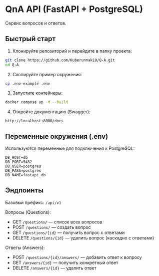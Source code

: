 # QnA API (FastAPI + PostgreSQL)

Сервис вопросов и ответов.

## Быстрый старт

1) Клонируйте репозиторий и перейдите в папку проекта:
```bash
git clone https://github.com/Kuberunnak10/Q-A.git
cd Q-A
```

2) Скопируйте пример окружения:
```bash
cp .env-example .env
```

3) Запустите контейнеры:
```bash
docker compose up -d --build
```

4) Откройте документацию (Swagger):
```
http://localhost:8000/docs
```

## Переменные окружения (.env)
Используются переменные для подключения к PostgreSQL:
```
DB_HOST=db
DB_PORT=5432
DB_USER=postgres
DB_PASS=postgres
DB_NAME=fastapi_db
```

## Эндпоинты
Базовый префикс: `/api/v1`

Вопросы (Questions):
- GET `/questions/` — список всех вопросов
- POST `/questions/` — создать вопрос
- GET `/questions/{id}` — получить вопрос с ответами
- DELETE `/questions/{id}` — удалить вопрос (каскадно с ответами)

Ответы (Answers):
- POST `/questions/{id}/answers/` — добавить ответ к вопросу
- GET `/answers/{id}` — получить конкретный ответ
- DELETE `/answers/{id}` — удалить ответ

